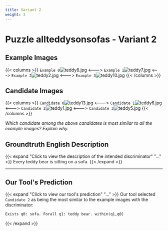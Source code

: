 ```yaml
---
title: Variant 2
weight: 3
---
```


# Puzzle allteddysonsofas - Variant 2

## Example Images
{{< columns >}}
`Example 0`![teddy8.jpg](/natscene_data/images/teddy8.jpg)
<--->
`Example 1`![teddy7.jpg](/natscene_data/images/teddy7.jpg)
<--->
`Example 2`![teddy2.jpg](/natscene_data/images/teddy2.jpg)
<--->
`Example 3`![teddy10.jpg](/natscene_data/images/teddy10.jpg)
{{< /columns >}}

## Candidate Images
{{< columns >}}
`Candidate 0`![teddy13.jpg](/natscene_data/images/teddy13.jpg)
<--->
`Candidate 1`![teddy6.jpg](/natscene_data/images/teddy6.jpg)
<--->
`Candidate 2`![teddy1.jpg](/natscene_data/images/teddy1.jpg)
<--->
`Candidate 3`![teddy5.jpg](/natscene_data/images/teddy5.jpg)
{{< /columns >}}

*Which candidate among the above candidates is most similar to all the example images? Explain why.*

## Groundtruth English Description

{{< expand "Click to view the description of the intended discriminator" "..." >}}
Every teddy bear is sitting on a sofa.
{{< /expand >}}

---



## Our Tool's Prediction

{{< expand "Click to view our tool's prediction" "..." >}}
Our tool selected `Candidate 2` as being the most similar to the example images with the discriminator:
```plaintext
Exists q0: sofa. Forall q1: teddy bear. within(q1,q0)
```
{{< /expand >}}
